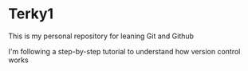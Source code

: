 # Terky1

This is my personal repository for leaning Git and Github

I'm following a step-by-step tutorial to understand how version control works

